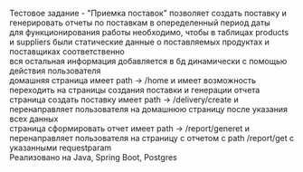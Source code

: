 Тестовое задание - "Приемка поставок" позволяет создать поставку и генерировать отчеты по поставкам в опеределенный период даты<br />
для функционирования работы необходимо, чтобы в таблицах products и suppliers были статические данные о поставляемых продуктах и поставщиках соответственно<br />
вся остальная информация добавляется в бд динамически с помощью действия пользователя<br />
домашняя страница имеет path -> /home и имеет возможность переходить на страницы создания поставки и генерации отчета<br />
страница создать поставку имеет path -> /delivery/create и перенаправляет пользователя на домашнюю страницу после указания всех данных<br />
страница сформировать отчет имеет path -> /report/generet и перенаправляет пользователя на страницу с отчетом с path /report/get с указанными requestparam<br /> 
Реализовано на Java, Spring Boot, Postgres<br />
